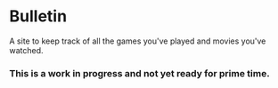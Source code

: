 # Bulletin

A site to keep track of all the games you've played and movies you've watched.

### This is a work in progress and not yet ready for prime time.
